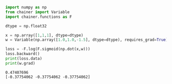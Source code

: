 

```python
import numpy as np
from chainer import Variable
import chainer.functions as F

dtype = np.float32

x = np.array([1,1,1], dtype=dtype)
w = Variable(np.array([1.0,1.0,-1.5], dtype=dtype), requires_grad=True)

loss = -F.log(F.sigmoid(np.dot(x,w)))
loss.backward()
print(loss.data)
print(w.grad)
```

    0.47407696
    [-0.37754062 -0.37754062 -0.37754062]

